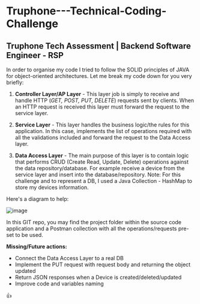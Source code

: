 # Truphone---Technical-Coding-Challenge

## Truphone Tech Assessment | Backend Software Engineer - RSP

In order to organise my code I tried to follow the SOLID principles of JAVA for object-oriented architectures. Let me break my code down for you very briefly:

1. **Controller Layer/AP Layer** - This layer job is simply to receive and handle HTTP (*GET, POST, PUT, DELETE*) requests sent by clients. When an HTTP request is received this layer must forward the request to the service layer.

2. **Service Layer** - This layer handles the business logic/the rules for this application. In this case, implements the list of operations required with all the validations included and forward the request to the Data Access layer.

3. **Data Access Layer** - The main purpose of this layer is to contain logic that performs CRUD (Create Read, Update, Delete) operations against the data repository/database.
For example receive a device from the service layer and insert into the database/repository. Note: For this challenge and to represent a DB, I used a Java Collection - HashMap to store my devices information. 

Here's a diagram to help:

![image](https://user-images.githubusercontent.com/89163592/134897087-0c93b400-ade4-4960-b60b-87ea50cf293d.png)


In this GIT repo, you may find the project folder within the source code application and a Postman collection with all the operations/requests pre-set to be used.

**Missing/Future actions:**
- Connect the Data Access Layer to a real DB
- Implement the PUT request with request body and returning the object updated
- Return JSON responses when a Device is created/deleted/updated
- Improve code and variables naming

👍
